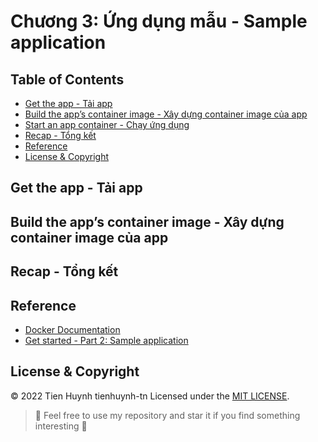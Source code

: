 # Chương 3: Ứng dụng mẫu - Sample application

## Table of Contents
- [Get the app - Tải app](#get-the-app--tải-app)
- [Build the app’s container image - Xây dựng container image của app](#build-the-app-s-container-image--xây-dựng-container-image-của-app)
- [Start an app container - Chạy ứng dụng](#start-an-app-container--chạy-ứng-dụng)
- [Recap - Tổng kết](#recap--tổng-kết)
- [Reference](#reference)
- [License & Copyright](#license--copyright)

## Get the app - Tải app


## Build the app’s container image - Xây dựng container image của app


## Recap  - Tổng kết

## Reference
- [Docker Documentation](https://docs.docker.com/get-started/)
- [Get started - Part 2: Sample application](https://docs.docker.com/get-started/02_our_app/)

## License & Copyright
&copy; 2022 Tien Huynh tienhuynh-tn Licensed under the [MIT LICENSE](https://github.com/tienhuynh-tn/docker-basic-tutorial/blob/main/LICENSE).

> :love_you_gesture: Feel free to use my repository and star it if you find something interesting :love_you_gesture:

